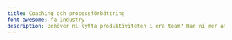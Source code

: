 ```yaml
---
title: Coaching och processförbättring
font-awesome: fa-industry
description: Behöver ni lyfta produktiviteten i era team? Har ni mer att ge men inte vet hur ni ska ta er till nästa nivå? Micael Carlstedt Consulting genomför konsultation och screening av processer och föreslår förbättringar och står även för genomförandet av förbättringarna.
---
```

